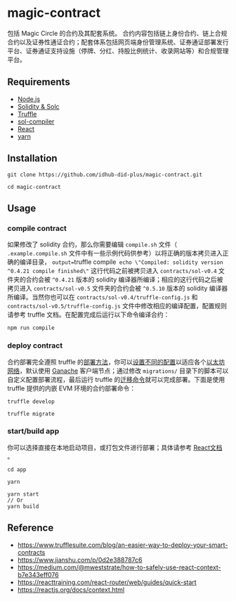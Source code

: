 # magic-contract
包括 Magic Circle 的合约及其配套系统。
合约内容包括链上身份合约、链上合规合约以及证券性通证合约；配套体系包括网页端身份管理系统、证券通证部署发行平台、证券通证支持设施（停牌、分红、持股比例统计、收录网站等）和合规管理平台。

## Requirements

* [Node.js](https://nodejs.org/en/)
* [Solidity & Solc](https://solidity.readthedocs.io/en/v0.5.13/installing-solidity.html)
* [Truffle](https://www.trufflesuite.com/)
* [sol-compiler](https://sol-compiler.com/)
* [React](https://reactjs.org/)
* [yarn](https://www.yarnpkg.com/en/)

## Installation

```
git clone https://github.com/idhub-did-plus/magic-contract.git

cd magic-contract
```

## Usage

### compile contract
如果修改了 solidity 合约，那么你需要编辑 `compile.sh` 文件（ `.example.compile.sh` 文件中有一些示例代码供参考）以将正确的版本拷贝进入正确的编译目录， `output=`truffle compile`
echo \"Compiled: solidity version ^0.4.21 compile finished\"` 这行代码之前被拷贝进入 `contracts/sol-v0.4` 文件夹的合约会被 `^0.4.21` 版本的 solidity 编译器所编译；相应的这行代码之后被拷贝进入 `contracts/sol-v0.5` 文件夹的合约会被 `^0.5.10` 版本的 solidity 编译器所编译。当然你也可以在 `contracts/sol-v0.4/truffle-config.js` 和 `contracts/sol-v0.5/truffle-config.js` 文件中修改相应的编译配置，配置规则请参考 truffle 文档。在配置完成后运行以下命令编译合约：

```
npm run compile
```

### deploy contract
合约部署完全遵照 truffle 的[部署方法](https://www.trufflesuite.com/blog/an-easier-way-to-deploy-your-smart-contracts)，你可以[设置不同的配置](https://www.trufflesuite.com/docs/truffle/reference/configuration#networks)以适应各个[以太坊网络](https://www.trufflesuite.com/docs/truffle/reference/choosing-an-ethereum-client)，默认使用 [Ganache](https://www.trufflesuite.com/ganache) 客户端节点；通过修改 `migrations/` 目录下的脚本可以自定义配置部署流程，最后运行 truffle 的[迁移命令](https://www.trufflesuite.com/docs/truffle/getting-started/running-migrations#running-migrations)就可以完成部署。下面是使用 truffle 提供的内嵌 EVM 环境的合约部署命令：

```
truffle develop

truffle migrate
``` 

### start/build app
你可以选择直接在本地启动项目，或打包文件进行部署；具体请参考 [React文档](https://reactjs.org/docs/getting-started.html) 。

```
cd app

yarn

yarn start
// Or
yarn build 
```

## Reference

* https://www.trufflesuite.com/blog/an-easier-way-to-deploy-your-smart-contracts
* https://www.jianshu.com/p/0d2e388787c6
* https://medium.com/@mweststrate/how-to-safely-use-react-context-b7e343eff076
* https://reacttraining.com/react-router/web/guides/quick-start
* https://reactjs.org/docs/context.html